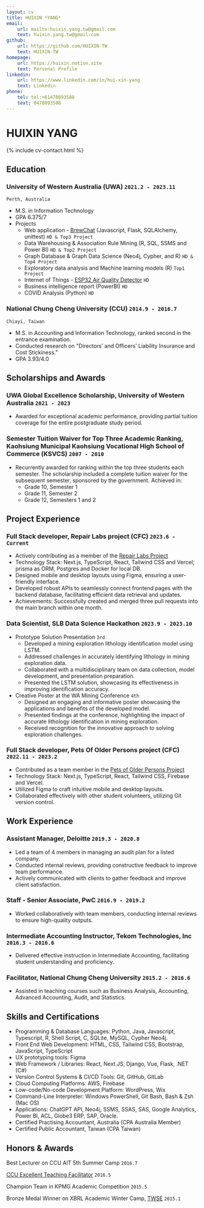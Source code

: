 ```yaml
---
layout: cv
title: HUIXIN *YANG*
email:
    url: mailto:huixin.yang.tw@gmail.com
    text: huixin.yang.tw@gmail.com
github:
    url: https://github.com/HUIXIN-TW
    text: HUIXIN-TW
homepage:
    url: https://huixin.notion.site
    text: Personal Profile
linkedin:
    url: https://www.linkedin.com/in/hui-xin-yang
    text: Linkedin
phone:
    tel: tel:+61478093588
    text: 0478093588
---
```


# HUIXIN **YANG**

<!--
include contact information from the front matter
Supported arguments:
    - homepage: url, text
    - phone
    - email
-->

{% include cv-contact.html %}

<!--
print format: use --- to separate pages
-->

## Education

### **University of Western Australia (UWA)** `2021.2 - 2023.11`

```
Perth, Australia
```

-   M.S. in Information Technology
-   GPA 6.375/7
-   Projects
    -   Web application - [BrewChat](https://github.com/HUIXIN-TW/BrewChatApp) (Javascript, Flask, SQLAlchemy, unittest) `HD & Top3 Project`
    -   Data Warehousing & Association Rule Mining (R, SQL, SSMS and Power BI) `HD & Top2 Project`
    -   Graph Database & Graph Data Science (Neo4j, Cypher, and R) `HD & Top4 Project`
    -   Exploratory data analysis and Machine learning models (R) `Top1 Project`
    -   Internet of Things - [ESP32 Air Quality Detector](https://github.com/HUIXIN-TW/CITS5506IOT) `HD`
    -   Business intelligence report (PowerBI) `HD`
    -   COVID Analysis (Python) `HD`

<!-- 
-   Software requirements and design analysis for the Transportation system - shuttleUWA
-   Maze game (bash)
-   Chemical Equations game and Light Bulb puzzle (Java) 
-->
    
    
### **National Chung Cheng University (CCU)** `2014.9 - 2016.7`

```
Chiayi, Taiwan
```

-   M.S. in Accounting and Information Technology, ranked second in the entrance examination.
-   Conducted research on "Directors’ and Officers’ Liability Insurance and Cost Stickiness."
-   GPA 3.93/4.0

<!--
### **National Kaohsiung University of Science and Technology (NKUST)** `2010.9 - 2014.6`

```
Kaohsiung, Taiwan
```

-   B.S. in Accounting and Information Systems
-   GPA 80.44/100
-->

<!--
## Professional Program

### **[CPA Australia (CPAA) Member](https://www.cpaaustralia.com.au)** `2020.7 - Current`

```
Australia
```

-   Financial Reporting, High Distinction
-->

<!--
### **Law Program** `2017.8 - 2018.5`

```
Taiwan
```

-   GPA 78.6/100 
-->

## Scholarships and Awards

### **UWA Global Excellence Scholarship**, University of Western Australia `2021 - 2023`
  - Awarded for exceptional academic performance, providing partial tuition coverage for the entire postgraduate study period.

### **Semester Tuition Waiver for Top Three Academic Ranking**, Kaohsiung Municipal Kaohsiung Vocational High School of Commerce (KSVCS) `2007 - 2010`
  - Recurrently awarded for ranking within the top three students each semester. The scholarship included a complete tuition waiver for the subsequent semester, sponsored by the government. Achieved in:
    - Grade 10, Semester 1
    - Grade 11, Semester 2
    - Grade 12, Semesters 1 and 2

## Project Experience

### **Full Stack developer, Repair Labs project (CFC)** `2023.6 - Current`
-   Actively contributing as a member of the [Repair Labs Project](https://github.com/codersforcauses/repair-labs)
-   Technology Stack: Next.js, TypeScript, React, Tailwind CSS and Vercel; prisma as ORM, Postgres and Docker for local DB.
-   Designed mobile and desktop layouts using Figma, ensuring a user-friendly interface.
-   Developed robust APIs to seamlessly connect frontend pages with the backend database, facilitating efficient data retrieval and updates.
-   Achievements: Successfully created and merged three pull requests into the main branch within one month.

### **Data Scientist, SLB Data Science Hackathon** `2023.9 - 2023.10`
- Prototype Solution Presentation `3rd`
  - Developed a mining exploration lithology identification model using LSTM.
  - Addressed challenges in accurately identifying lithology in mining exploration data.
  - Collaborated with a multidisciplinary team on data collection, model development, and presentation preparation.
  - Presented the LSTM solution, showcasing its effectiveness in improving identification accuracy.
- Creative Poster at the WA Mining Conference `4th`
  - Designed an engaging and informative poster showcasing the applications and benefits of the developed model.
  - Presented findings at the conference, highlighting the impact of accurate lithology identification in mining exploration.
  - Received recognition for the innovative approach to solving exploration challenges.

### **Full Stack developer, Pets Of Older Persons project (CFC)** `2022.11 - 2023.2`
-   Contributed as a team member in the [Pets of Older Persons Project](https://github.com/codersforcauses/poops)
-   Technology Stack: Next.js, TypeScript, React, Tailwind CSS, Firebase and Vercel.
-   Utilized Figma to craft intuitive mobile and desktop layouts.
-   Collaborated effectively with other student volunteers, utilizing Git version control.

## Work Experience

### **Assistant Manager, Deloitte** `2019.3 - 2020.8`

<!-- For more detail but not shown on CV
Responsibility
- Possessed sound knowledge of US GAAP, IFRS, and SOX internal control audits.
- Performed financial modelling to support and challenge key assumptions made by the development team and external advisors, such as DCF models.
- Performed risk assessment of material financial statement items while exercising judgment within agreed parameters under the COSO framework.
- Performed valuation analysis of assets, debt, and equity, such as intangible assets impairment and convertible bonds.
- Complied with audit methodology, internal risk management, and external regulatory requirements.
- Set up the strategic plans and budget within milestone-driven projects to meet all required deadlines.
- Drafted reports and presentations to the engagement leader, which will enable decisions on audit opinion.
- Visualized data in easy-to-understand formats by using tools and techniques.
- Utilized IT skills for data cleaning, manipulation, and mapping.
- Interrogate and question external market/clinical research and analysis.
- Supervise, coach, and develop junior members of staff within teams, on client premises, and in the office.
- Assisting in preparing the company and branches' year-end audit, with constant monitoring of internal controls for Taiwan and overseas branch offices: 5 days in San Jose, and 10 days in Singapore.
- Utilized IT skills for data cleaning, manipulation, and mapping - Microsoft Excel, Power BI
Leadership
- Led 4 members and managed audit plan for a listed companies
- Supervise, coach, and develop junior members of staff within teams, on client premises, and in the office.
- Drafted reports and presentations to the engagement leader, which will enable decisions on audit opinion.
- Communicated with clients and proactively sought timely feedback for improvement to maximize client satisfaction.
- Conducted client interviews and led internal meetings to facilitate effective audit planning and execution.
Industry Experiences
    - Medical Manufacturing and Telecommunication. Both are listed on the Taipei Stock Exchange and NASDAQ
-->

<!-- Abstract for SD -->
-   Led a team of 4 members in managing an audit plan for a listed company.
-   Conducted internal reviews, providing constructive feedback to improve team performance.
-   Actively communicated with clients to gather feedback and improve client satisfaction.

### **Staff - Senior Associate, PwC** `2016.9 - 2019.2`

<!-- For more detail but not shown on CV
Responsibility
- Conducted in the Biotechnology Industry's initial public offering project.
- Evaluated investment profiles including local/international, public/private stocks, and bonds by nature under IFRS9.
- Evaluated derivative financial instruments.
- Recalculated net asset value and return on investment.
- Reviewed cash flow forecasts for the prospectus to assess the feasibility of the assumptions.
- Building detailed financial reports analysis to evaluate performance and determine the impacts of potential M&A transactions.
- Assessed financial risk information, including market risk, credit risk, liquidity risk, interest rate risk, and sensitive analysis of each.
- Supervised a security physical inventory and performed security and bank confirmations.
- Complied with audit methodology, internal risk management, and external regulatory requirements.
- Directed non-profit organizations' audit and tax declaration audit.
- Assisting in preparing the company and branches' year-end audit, with constant monitoring of internal controls for Taiwan and overseas branch offices:12 days in Dongguan, 17 days in Shanghai, 2 days in Nanjing, 3 days in Wuhan and 12 days in New Jersey and Memphis.
Leadership
- Initiated plans before auditing, and managed a project, then assigned tasks to team members based on priority
- Led 2 members and managed an audit plan for a listed companies
Industry Experiences
    - Medical Manufacturing, Investment, Advertising, Hospitality, Clothing Manufacturing
-->

<!-- Abstract for SD -->
-   Worked collaboratively with team members, conducting internal reviews to ensure high-quality outputs.

### **Intermediate Accounting Instructor, Tekom Technologies, Inc** `2016.3 - 2016.6`

<!-- For more detail but not shown on CV
- Provided guidance
- Initiated study planning for students
-->

-   Delivered effective instruction in Intermediate Accounting, facilitating student understanding and proficiency.

### **Facilitator, National Chung Cheng University** `2015.2 - 2016.6`

-   Assisted in teaching courses such as Business Analysis, Accounting, Advanced Accounting, Audit, and Statistics.

<!-- For more detail but not shown on CV
- Provided guidance and handouts
- Assisted professors and gave students instructions
Business Analysis and Valuation Course `2016.2 - 2016.6`<br>
Principles of Accounting Course `2015.9 - 2016.6`<br>
Advanced Accounting Course `2015.9 - 2016.6`<br>
Audit and Assurance Course `2015.9 - 2016.6`<br>
Statistics Course `2015.2 - 2015.6`
-->

## Skills and Certifications
<!--
## Qualifications and Certifications

### **Technology and Programming**

-   Programming: Python, Java, Javascript, Typescript, bash, C, React, Firebase, SQLite, MySQL, R
-   Applications: ChatGPT API, Neo4j, SSMS, SSAS, SAS, Google Analytics, Power BI, ACL, Globe3 ERP, SAP, Oracle.
    <br>

### **Accounting and Finance**

-   Certified Practicing Account, Australia
-   Certified Public Accountant, ROC
-   Level B technician for Accounting
-   Level C technician for Accounting
    <br>

### **International Business and Business Analysis**

-   Futures Specialist licensed by [SFI](https://www.sfi.org.tw/en/)
-   Level C technician for International Trade Management
-   Blockchain Basic
-   Business Analysis Foundation
    <br>
-->

<!-- Abstract for SD -->

-   Programming & Database Languages: Python, Java, Javascript, Typescript, R, Shell Script, C, SQLite, MySQL, Cypher Neo4j.
-   Front End Web Development: HTML, CSS, Tailwind CSS, Bootstrap, JavaScript, TypeScript
-   UX prototyping tools: Figma
-   Web Framework / Libraries: React, Next.JS, Django, Vue, Flask, .NET (C#)
-   Version Control Systems & CI/CD Tools: Git, GitHub, GitLab
-   Cloud Computing Platforms: AWS, Firebase
-   Low-code/No-code Development Platform: WordPress, Wix
-   Command-Line Interpreter: Windows PowerShell, Git Bash, Bash & Zsh (Mac OS) 
-   Applications: ChatGPT API, Neo4j, SSMS, SSAS, SAS, Google Analytics, Power BI, ACL, Globe3 ERP, SAP, Oracle.
-   Certified Practising Accountant, Australia (CPA Australia Member)
-   Certified Public Accountant, Taiwan (CPA Taiwan)

## Honors & Awards

Best Lecturer on CCU AIT 5th Summer Camp `2016.7`

<!-- I designed a game, named _Fraud and Fraudit_. It is an interactive game with audiences. Participants win credits as financial points if they answer correctly. Then, all teams show their financial statements and tell a good story to gain the funds. Candidates who act as accountants must find out whether it is a fraud. -->

<!-- For more detail but not shown on CV
Before I graduated, the Accounting Students’ Guild invited me as a lecturer for the fifth accounting summer camp on July 10, 2016. It flattered me when I heard. I attached great importance to teaching high school students who are interested in accounting. Hence, I took a week to design my game - Fraud and Fraudit. It was an interactive game with audiences. Participants won credits by a group if they answered correctly. Then, all teams showed their financial statements and told a good story to gain the funds. Be careful! It may be a fraud! Candidates who acted as accountants must find out whether it was fraud. Call “BLUFF” when determining it was a scandal, and then you won.
<br>
-->

[CCU Excellent Teaching Facilitator](https://oaa.ccu.edu.tw/_files_oaa/dev/ta_selection/ta_selection104.pdf) `2016.5`

Champion Team in KPMG Academic Competition `2015.5`

<!-- KPMG International Limited (or simply KPMG) is a multinational professional services network and one of the Big Four accounting organizations. Every June, they hold a KPMG academic competition at my university to reward those who have professional and practical knowledge. All candidates must answer the questions about intermediate accounting in a limited time. In the end, my team won the championship. It was a thrilling experience; I was glad that we showed teamwork and professionalism. -->

Bronze Medal Winner on XBRL Academic Winter Camp, [TWSE](https://www.twse.com.tw/en/) `2015.1`

<!-- XBRL (eXtensible Business Reporting Language) was the latest idea of a global framework for exchanging business information in Taiwan at that time. Hence, my classmates and I enrolled in the XBRL camp held by the Taiwan Stock Exchange from January 19, 2015, to January 22, 2015. It was an intensive program. All candidates must take two and a half days of classes regarding XBRL, then take part in a competition in the afternoon of the third day. Luckily, we won third place! -->
